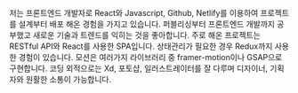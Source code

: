 저는 프론트엔드 개발자로 React와 Javascript, Github, Netlify를 이용하여 프로젝트를 설계부터 배포 해온 경험을 가지고 있습니다. 퍼블리싱부터 프론트엔드 개발까지 공부했고 새로운 기술과 트렌드를 익히는 것을 좋아합니다. 주로 해온 프로젝트는 RESTful API와 React를 사용한 SPA입니다. 상태관리가 필요한 경우 Redux까지 사용한 경험이 있습니다. 모션은 여러가지 라이브러리 중 framer-motion이나 GSAP으로 구현합니다. 코딩 외적으로는 Xd, 포토샵, 일러스트레이터를 잘 다루며 디자이너, 기획자와 원활한 소통이 가능합니다.
